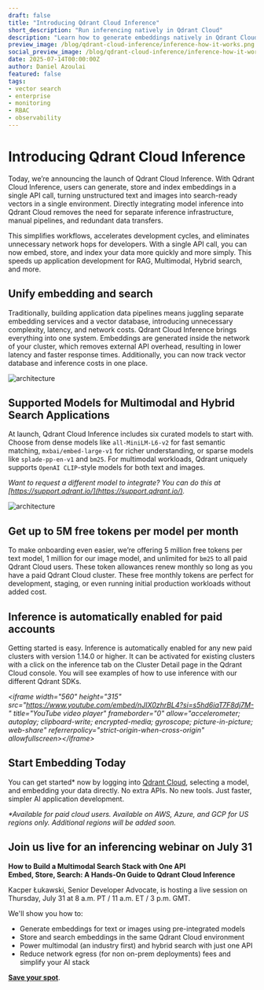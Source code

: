 ```yaml
---
draft: false
title: "Introducing Qdrant Cloud Inference"
short_description: "Run inferencing natively in Qdrant Cloud"
description: "Learn how to generate embeddings natively in Qdrant Cloud"
preview_image: /blog/qdrant-cloud-inference/inference-how-it-works.png
social_preview_image: /blog/qdrant-cloud-inference/inference-how-it-works.png
date: 2025-07-14T00:00:00Z
author: Daniel Azoulai
featured: false
tags:
- vector search
- enterprise
- monitoring
- RBAC
- observability
---
```


# Introducing Qdrant Cloud Inference

Today, we’re announcing the launch of Qdrant Cloud Inference. With Qdrant Cloud Inference, users can generate, store and index embeddings in a single API call, turning unstructured text and images into search-ready vectors in a single environment. Directly integrating model inference into Qdrant Cloud removes the need for separate inference infrastructure, manual pipelines, and redundant data transfers. 

This simplifies workflows, accelerates development cycles, and eliminates unnecessary network hops for developers. With a single API call, you can now embed, store, and index your data more quickly and more simply. This speeds up application development for RAG, Multimodal, Hybrid search, and more. 

## Unify embedding and search

Traditionally, building application data pipelines means juggling separate embedding services and a vector database, introducing unnecessary complexity, latency, and network costs. Qdrant Cloud Inference brings everything into one system. Embeddings are generated inside the network of your cluster, which removes external API overhead, resulting in lower latency and faster response times. Additionally, you can now track vector database and inference costs in one place. 

![architecture](/blog/qdrant-cloud-inference/inference-architecture.jpg)

## Supported Models for Multimodal and Hybrid Search Applications

At launch, Qdrant Cloud Inference includes six curated models to start with. Choose from dense models like `all-MiniLM-L6-v2` for fast semantic matching, `mxbai/embed-large-v1` for richer understanding, or sparse models like `splade-pp-en-v1` and `bm25`. For multimodal workloads, Qdrant uniquely supports `OpenAI CLIP`\-style models for both text and images. 

*Want to request a different model to integrate? You can do this at [https://support.qdrant.io/](https://support.qdrant.io/).*

![architecture](/blog/qdrant-cloud-inference/inference-ui.png)

## Get up to 5M free tokens per model per month

To make onboarding even easier, we’re offering 5 million free tokens per text model, 1 million for our image model, and unlimited for `bm25` to all paid Qdrant Cloud users. These token allowances renew monthly so long as you have a paid Qdrant Cloud cluster. These free monthly tokens are perfect for development, staging, or even running initial production workloads without added cost. 

## Inference is automatically enabled for paid accounts

Getting started is easy. Inference is automatically enabled for any new paid clusters with version 1.14.0 or higher. It can be activated for existing clusters with a click on the inference tab on the Cluster Detail page in the Qdrant Cloud console. You will see examples of how to use inference with our different Qdrant SDKs.

*\<iframe width="560" height="315" src="https://www.youtube.com/embed/nJIX0zhrBL4?si=s5hd6iaT7F8dj7M-" title="YouTube video player" frameborder="0" allow="accelerometer; autoplay; clipboard-write; encrypted-media; gyroscope; picture-in-picture; web-share" referrerpolicy="strict-origin-when-cross-origin" allowfullscreen\>\</iframe\>* 

## Start Embedding Today

You can get started\* now by logging into [Qdrant Cloud](https://cloud.qdrant.io/), selecting a model, and embedding your data directly. No extra APIs. No new tools. Just faster, simpler AI application development.

*\*Available for paid cloud users. Available on AWS, Azure, and GCP for US regions only. Additional regions will be added soon.* 

## Join us live for an inferencing webinar on July 31

**How to Build a Multimodal Search Stack with One API**  
**Embed, Store, Search: A Hands-On Guide to Qdrant Cloud Inference**

Kacper Łukawski, Senior Developer Advocate, is hosting a live session on Thursday, July 31 at 8 a.m. PT / 11 a.m. ET / 3 p.m. GMT. 

We'll show you how to:

* Generate embeddings for text or images using pre-integrated models  
* Store and search embeddings in the same Qdrant Cloud environment  
* Power multimodal (an industry first) and hybrid search with just one API  
* Reduce network egress (for non on-prem deployments) fees and simplify your AI stack

[**Save your spot**](https://try.qdrant.tech/cloud-inference).